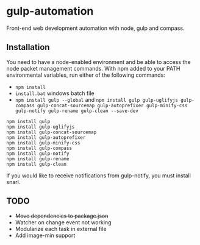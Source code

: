 gulp-automation
===============

Front-end web development automation with node, gulp and compass.

Installation
--------------

You need to have a node-enabled environment and be able to access the node packet management commands. With npm added to your PATH environmental variables, run either of the following commands:

- ```npm install```
- ```install.bat``` windows batch file
- ```npm install gulp --global``` and ```npm install gulp gulp-uglifyjs gulp-compass gulp-concat-sourcemap gulp-autoprefixer gulp-minify-css gulp-notify gulp-rename gulp-clean --save-dev```

```
npm install gulp
npm install gulp-uglifyjs
npm install gulp-concat-sourcemap
npm install gulp-autoprefixer
npm install gulp-minify-css
npm install gulp-compass
npm install gulp-notify
npm install gulp-rename
npm install gulp-clean
```

If you would like to receive notifications from gulp-notify, you must install snarl.

TODO
------

* ~~Move dependencies to package.json~~
* Watcher on change event not working
* Modularize each task in external file
* Add image-min support
